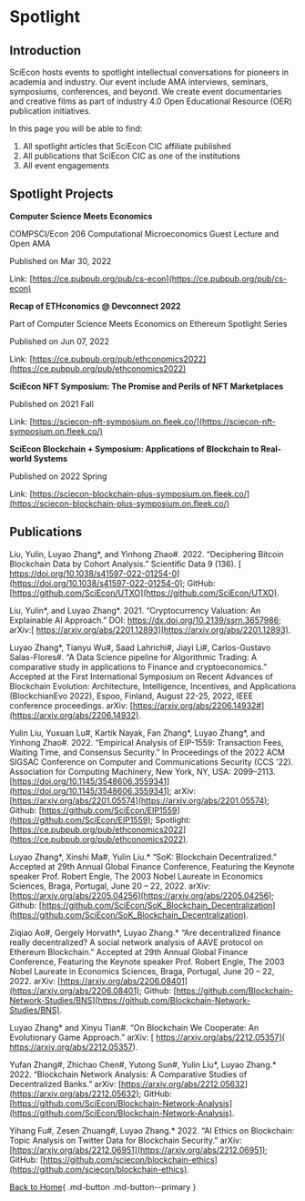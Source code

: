 # Spotlight

## Introduction

SciEcon hosts events to spotlight intellectual conversations for pioneers in academia and industry. Our event include AMA interviews, seminars, symposiums, conferences, and beyond. We create event documentaries and creative films as part of industry 4.0 Open Educational Resource (OER) publication initiatives.

In this page you will be able to find:

1. All spotlight articles that SciEcon CIC affiliate published
2. All publications that SciEcon CIC as one of the institutions
3. All event engagements

## Spotlight Projects

**Computer Science Meets Economics** 

COMPSCI/Econ 206 Computational Microeconomics Guest Lecture and Open AMA

Published on
Mar 30, 2022

Link: [https://ce.pubpub.org/pub/cs-econ](https://ce.pubpub.org/pub/cs-econ)

**Recap of ETHconomics @ Devconnect 2022**

Part of Computer Science Meets Economics on Ethereum Spotlight Series

Published on
Jun 07, 2022

Link: [https://ce.pubpub.org/pub/ethconomics2022](https://ce.pubpub.org/pub/ethconomics2022)

**SciEcon NFT Symposium: The Promise and Perils of NFT Marketplaces**

Published on 
2021 Fall

Link: [https://sciecon-nft-symposium.on.fleek.co/](https://sciecon-nft-symposium.on.fleek.co/)

**SciEcon Blockchain + Symposium: Applications of Blockchain to Real-world Systems**

Published on 
2022 Spring

Link: [https://sciecon-blockchain-plus-symposium.on.fleek.co/](https://sciecon-blockchain-plus-symposium.on.fleek.co/)

## Publications


Liu, Yulin, Luyao Zhang*, and Yinhong Zhao#. 2022. “Deciphering Bitcoin Blockchain Data by Cohort Analysis.” Scientific Data 9 (136). [ https://doi.org/10.1038/s41597-022-01254-0](https://doi.org/10.1038/s41597-022-01254-0); GitHub: [https://github.com/SciEcon/UTXO](https://github.com/SciEcon/UTXO). 


Liu, Yulin\*, and Luyao Zhang*. 2021. “Cryptocurrency Valuation: An Explainable AI Approach.” DOI: https://dx.doi.org/10.2139/ssrn.3657986; arXiv:[ https://arxiv.org/abs/2201.12893](https://arxiv.org/abs/2201.12893). 

Luyao Zhang*, Tianyu Wu#, Saad Lahrichi#, Jiayi Li#, Carlos-Gustavo Salas-Flores#. “A Data Science pipeline for Algorithmic Trading: A comparative study in applications to Finance and cryptoeconomics.”  Accepted at the First International Symposium on Recent Advances of Blockchain Evolution: Architecture, Intelligence, Incentives, and Applications (BlockchianEvo 2022), Espoo, Finland, August 22-25, 2022, IEEE conference proceedings. arXiv: [https://arxiv.org/abs/2206.14932#](https://arxiv.org/abs/2206.14932).

Yulin Liu, Yuxuan Lu#, Kartik Nayak, Fan Zhang\*, Luyao Zhang\*, and Yinhong Zhao#. 2022. “Empirical Analysis of EIP-1559: Transaction Fees, Waiting Time, and Consensus Security.” In Proceedings of the 2022 ACM SIGSAC Conference on Computer and Communications Security (CCS '22). Association for Computing Machinery, New York, NY, USA: 2099–2113. [https://doi.org/10.1145/3548606.3559341](https://doi.org/10.1145/3548606.3559341); arXiv: [https://arxiv.org/abs/2201.05574](https://arxiv.org/abs/2201.05574); Github: [https://github.com/SciEcon/EIP1559](https://github.com/SciEcon/EIP1559); Spotlight: [https://ce.pubpub.org/pub/ethconomics2022](https://ce.pubpub.org/pub/ethconomics2022).


Luyao Zhang\*, Xinshi Ma#, Yulin Liu.\* “SoK: Blockchain Decentralized.” Accepted at 29th Annual Global Finance Conference, Featuring the Keynote speaker Prof. Robert Engle, The 2003 Nobel Laureate in Economics Sciences, Braga, Portugal, June 20 – 22, 2022. arXiv: [https://arxiv.org/abs/2205.04256](https://arxiv.org/abs/2205.04256); Github: [https://github.com/SciEcon/SoK_Blockchain_Decentralization](https://github.com/SciEcon/SoK_Blockchain_Decentralization).
 
Ziqiao Ao#, Gergely Horvath\*, Luyao Zhang.* “Are decentralized finance really decentralized? A social network analysis of AAVE protocol on Ethereum Blockchain.” Accepted at 29th Annual Global Finance Conference, Featuring the Keynote speaker Prof. Robert Engle, The 2003 Nobel Laureate in Economics Sciences, Braga, Portugal, June 20 – 22, 2022. arXiv: [https://arxiv.org/abs/2206.08401](https://arxiv.org/abs/2206.08401); Github: [https://github.com/Blockchain-Network-Studies/BNS](https://github.com/Blockchain-Network-Studies/BNS).

Luyao Zhang* and Xinyu Tian#. “On Blockchain We Cooperate: An Evolutionary Game Approach.” arXiv: [ https://arxiv.org/abs/2212.05357]( https://arxiv.org/abs/2212.05357).

Yufan Zhang#, Zhichao Chen#, Yutong Sun#, Yulin Liu*, Luyao Zhang.* 2022. “Blockchain Network Analysis: A Comparative Studies of Decentralized Banks.” arXiv: [https://arxiv.org/abs/2212.05632](https://arxiv.org/abs/2212.05632); GitHub: [https://github.com/SciEcon/Blockchain-Network-Analysis](https://github.com/SciEcon/Blockchain-Network-Analysis).

Yihang Fu#, Zesen Zhuang#, Luyao Zhang.* 2022. “AI Ethics on Blockchain: Topic Analysis on Twitter Data for Blockchain Security.” arXiv: [https://arxiv.org/abs/2212.06951](https://arxiv.org/abs/2212.06951); GitHub: [https://github.com/sciecon/blockchain-ethics](https://github.com/sciecon/blockchain-ethics).

[Back to Home](./index.md){ .md-button .md-button--primary }